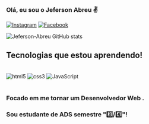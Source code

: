 
### Olá, eu sou o Jeferson Abreu ✌️

[![Instagram](https://img.shields.io/badge/Instagram-E4405F?style=for-the-badge&logo=instagram&logoColor=white)](https://www.instagram.com/dsabreu_/)
[![Facebook](https://img.shields.io/badge/Facebook-1877F2?style=for-the-badge&logo=facebook&logoColor=white)](https://www.facebook.com/jefersondsabreu)


![Jeferson-Abreu GitHub stats](https://github-readme-stats.vercel.app/api?username=jeferson-abreu&show_icons=true&theme=merko)

## Tecnologias que estou aprendendo!

<div tyle="display: inline_block"><br>
<img align="center" alt="html5" src="https://img.shields.io/badge/HTML5-E34F26?style=for-the-badge&logo=html5&logoColor=white">
<img align="center" alt="css3" src="https://img.shields.io/badge/CSS3-1572B6?style=for-the-badge&logo=css3&logoColor=white">
<img align="center" alt="JavaScript" src="https://img.shields.io/badge/JavaScript-F7DF1E?style=for-the-badge&logo=javascript&logoColor=black">

</div><br/>

### Focado em me tornar um Desenvolvedor Web .

### Sou estudante de ADS semestre "3️⃣/4️⃣"!
